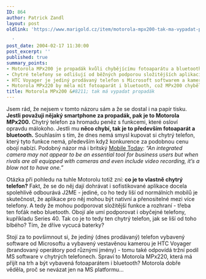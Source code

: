```yaml
---
ID: 864
author: Patrick Zandl
layout: post
oldlink: 'https://www.marigold.cz/item/motorola-mpx200-tak-ma-vypadat-propadak

  '
post_date: 2004-02-17 11:30:00
post_excerpt: ''
published: true
summary_points:
- Motorola MPx200 je propadák kvůli chybějícímu fotoaparátu a bluetooth.
- Chytré telefony se odlišují od běžných podporou složitějších aplikací a rozhraní.
- HTC Voyager je jediný prodávaný telefon s Microsoft softwarem a kamerou.
- Motorola MPx220 by měla mít fotoaparát i bluetooth, což MPx200 chybělo.
title: Motorola MPx200 &#8211; tak má vypadat propadák
---
```


<p>
<p>
Jsem rád, že nejsem v tomto názoru sám a že se dostal i na papír tisku. <STRONG>Jestli považuji nějaký smartphone za propadák, pak je to Motorola MPx200.</STRONG> Chytrý telefon za hromadu peněz s funkcemi, které osloví opravdu málokoho. Jestli mu <STRONG>něco chybí, tak je to především fotoaparát a bluetooth.</STRONG>&#160;Souhlasím s tím, že dnes nemá smysl kupovat si chytrý telefon, který tyto funkce nemá, především když konkurence za podobnou cenu obojí nabízí. Podobný názor má i britský <A href="http://www.mobiletoday.co.uk/artman/publish/article_373.shtml" target=_blank>Mobile Today</A>: <EM>&#8220;An integrated camera may not appear to be an essential tool for business users but when rivals are all equipped with cameras and even include video recording, it&#8217;s a blow not to have one.&#8221;</EM></p>

<p>
Otázka při pohledu na tuhle Motorolu totiž zní: <STRONG>co je to vlastně chytrý telefon?</STRONG> Fakt, že se do něj dají dohrávat i sofistikované aplikace docela spolehlivě odbourává J2ME - jediné, co ho tedy liší od normálních mobilů je skutečnost, že aplikace pro něj mohou být nativní a přenositelné mezi více telefony. A tedy že mohou podporovat složitější funkce a rozhraní - třeba ten foťák nebo bluetooth. Obojí ale umí podporovat i obyčejné telefony, kupříkladu Series 40. Tak co je to tedy ten chytrý telefon, jak se liší od toho blbého? Tím, že dříve vycucá baterky?</p>

<p>
Stojí za to povšimnout si, že jediný (dnes prodávaný) telefon vybavený software od Microsoftu a vybavený vestavěnou kamerou je HTC Voyager (brandovaný operátory pod různými jmény) - tomu také odpovídá tržní podíl MS software v chytrých telefonech. Spraví to Motorola MPx220, která má přijít na trh a být vybavená fotoaparátem i bluetooth? Motorola dobře věděla, proč se nevázat jen na MS platformu&#8230;</p>

</p>
